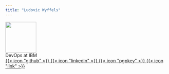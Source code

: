 ```yaml
---
title: "Ludovic Wyffels"
---
```


<div class="flex mt-4 mb-10">
  <img class="!mt-0 !mb-0 h-24 w-24 rounded-full ltr:mr-4 rtl:ml-4" width="96" height="96"
    src="https://avatars.githubusercontent.com/u/7853899?v=4" />
  <div class="place-self-center">
    <div class="text-sm text-neutral-700 dark:text-neutral-400">
      DevOps at IBM
    </div>
    <div class="text-2xl sm:text-lg">
      <div class="flex flex-wrap text-neutral-400 dark:text-neutral-500">
        <a class="px-1 hover:text-primary-700 dark:hover:text-primary-400" 
          href="https://github.com/ludovicwyffels" target="_blank"
          aria-label="{{ $name | title }}" rel="me noopener noreferrer">
          {{< icon "github" >}}
        </a>
        <a class="px-1 hover:text-primary-700 dark:hover:text-primary-400" 
          href="https://linkedin.com/in/ludovicwyffels" target="_blank"
          aria-label="{{ $name | title }}" rel="me noopener noreferrer">
          {{< icon "linkedin" >}}
        </a>
        <a class="px-1 hover:text-primary-700 dark:hover:text-primary-400" 
          href="https://ludovicwyffels.dev/pgp.txt" target="_blank"
          aria-label="{{ $name | title }}" rel="me noopener noreferrer">
          {{< icon "pgpkey" >}}
        </a>
        <a class="px-1 hover:text-primary-700 dark:hover:text-primary-400"
          href="https://ludovicwyffels.dev/" target="_blank"
          aria-label="{{ $name | title }}" rel="me noopener noreferrer">
          {{< icon "link" >}}
        </a>
      </div>
    </div>
  </div>
</div>
